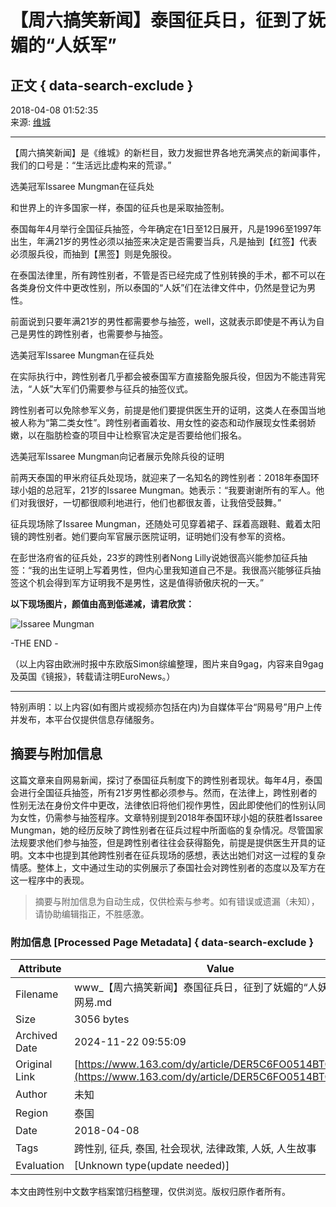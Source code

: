 # 【周六搞笑新闻】泰国征兵日，征到了妩媚的“人妖军”

## 正文 { data-search-exclude }


2018-04-08 01:52:35  
来源: [维城](https://www.163.com/dy/media/T1478602161120.html)

---

【周六搞笑新闻】是《维城》的新栏目，致力发掘世界各地充满笑点的新闻事件，我们的口号是：“生活远比虚构来的荒谬。”

选美冠军Issaree Mungman在征兵处

和世界上的许多国家一样，泰国的征兵也是采取抽签制。

泰国每年4月举行全国征兵抽签，今年确定在1日至12日展开，凡是1996至1997年出生，年满21岁的男性必须以抽签来决定是否需要当兵，凡是抽到【红签】代表必须服兵役，而抽到【黑签】则是免服役。

在泰国法律里，所有跨性别者，不管是否已经完成了性别转换的手术，都不可以在各类身份文件中更改性别，所以泰国的“人妖”们在法律文件中，仍然是登记为男性。

前面说到只要年满21岁的男性都需要参与抽签，well，这就表示即使是不再认为自己是男性的跨性别者，也需要参与抽签。

选美冠军Issaree Mungman在征兵处

在实际执行中，跨性别者几乎都会被泰国军方直接豁免服兵役，但因为不能违背宪法，“人妖”大军们仍需要参与征兵的抽签仪式。

跨性别者可以免除参军义务，前提是他们要提供医生开的证明，这类人在泰国当地被人称为“第二类女性”。跨性别者画着妆、用女性的姿态和动作展现女性柔弱娇嫩，以在脂肪检查的项目中让检察官决定是否要给他们报名。

选美冠军Issaree Mungman向记者展示免除兵役的证明

前两天泰国的甲米府征兵处现场，就迎来了一名知名的跨性别者：2018年泰国环球小姐的总冠军，21岁的Issaree Mungman。她表示：“我要谢谢所有的军人。他们对我很好，一切都很顺利地进行，他们也都很友善，让我倍受鼓舞。”

征兵现场除了Issaree Mungman，还随处可见穿着裙子、踩着高跟鞋、戴着太阳镜的跨性别者。她们要向军官展示医院证明，证明她们没有参军的资格。

在彭世洛府省的征兵处，23岁的跨性别者Nong Lilly说她很高兴能参加征兵抽签：“我的出生证明上写着男性，但内心里我知道自己不是。我很高兴能够征兵抽签这个机会得到军方证明我不是男性，这是值得骄傲庆祝的一天。”

**以下现场图片，颜值由高到低递减，请君欣赏：**

![Issaree Mungman](https://nimg.ws.126.net/?url=http://dingyue.ws.126.net/5C9zFWhwVOLuWlPIsoyPWEI0lBIn1R5mxK6IadPauSawa1478602160621.jpg&thumbnail=160y160&quality=80&type=jpg)

\-THE END -

（以上内容由欧洲时报中东欧版Simon综编整理，图片来自9gag，内容来自9gag及英国《镜报》，转载请注明EuroNews。）

---

特别声明：以上内容(如有图片或视频亦包括在内)为自媒体平台“网易号”用户上传并发布，本平台仅提供信息存储服务。
<!-- tcd_original_link https://www.163.com/dy/article/DER5C6FO0514BTOD.html -->
## 摘要与附加信息

<!-- tcd_abstract -->
这篇文章来自网易新闻，探讨了泰国征兵制度下的跨性别者现状。每年4月，泰国会进行全国征兵抽签，所有21岁男性都必须参与。然而，在法律上，跨性别者的性别无法在身份文件中更改，法律依旧将他们视作男性，因此即使他们的性别认同为女性，仍需参与抽签程序。文章特别提到2018年泰国环球小姐的获胜者Issaree Mungman，她的经历反映了跨性别者在征兵过程中所面临的复杂情况。尽管国家法规要求他们参与抽签，但是跨性别者往往会获得豁免，前提是提供医生开具的证明。文本中也提到其他跨性别者在征兵现场的感想，表达出她们对这一过程的复杂情感。整体上，文中通过生动的实例展示了泰国社会对跨性别者的态度以及军方在这一程序中的表现。
<!-- tcd_abstract_end -->

> 摘要与附加信息为自动生成，仅供检索与参考。如有错误或遗漏（未知），请协助编辑指正，不胜感激。

### 附加信息 [Processed Page Metadata] { data-search-exclude }

| Attribute       | Value                                  |
|-----------------|----------------------------------------|
| Filename        | www_【周六搞笑新闻】泰国征兵日，征到了妩媚的“人妖军”_-_网易.md                             |
| Size            | 3056 bytes                           |
| Archived Date   | 2024-11-22 09:55:09                             |
| Original Link   | [https://www.163.com/dy/article/DER5C6FO0514BTOD.html](https://www.163.com/dy/article/DER5C6FO0514BTOD.html)                       |
| Author          | 未知                               |
| Region          | 泰国                               |
| Date            | 2018-04-08                                 |
| Tags            | 跨性别, 征兵, 泰国, 社会现状, 法律政策, 人妖, 人生故事                                 |
| Evaluation            | [Unknown type(update needed)]                                 |
<!-- tcd_table_end -->

本文由跨性别中文数字档案馆归档整理，仅供浏览。版权归原作者所有。
